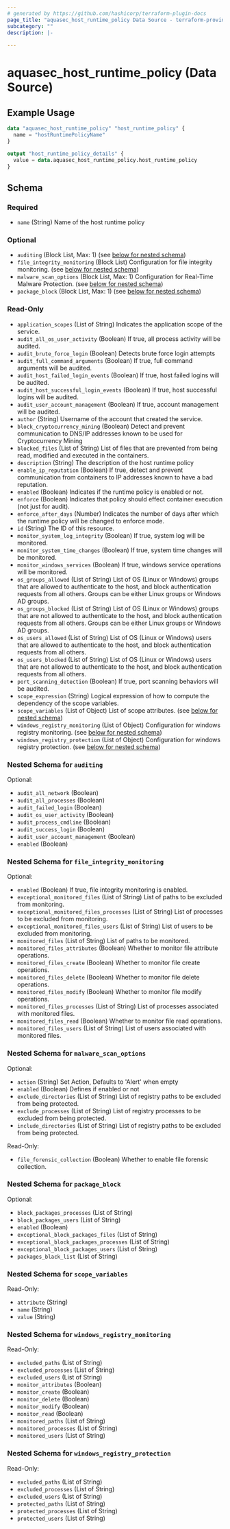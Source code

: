 ```yaml
---
# generated by https://github.com/hashicorp/terraform-plugin-docs
page_title: "aquasec_host_runtime_policy Data Source - terraform-provider-aquasec"
subcategory: ""
description: |-
  
---
```


# aquasec_host_runtime_policy (Data Source)



## Example Usage

```terraform
data "aquasec_host_runtime_policy" "host_runtime_policy" {
  name = "hostRuntimePolicyName"
}

output "host_runtime_policy_details" {
  value = data.aquasec_host_runtime_policy.host_runtime_policy
}
```

<!-- schema generated by tfplugindocs -->
## Schema

### Required

- `name` (String) Name of the host runtime policy

### Optional

- `auditing` (Block List, Max: 1) (see [below for nested schema](#nestedblock--auditing))
- `file_integrity_monitoring` (Block List) Configuration for file integrity monitoring. (see [below for nested schema](#nestedblock--file_integrity_monitoring))
- `malware_scan_options` (Block List, Max: 1) Configuration for Real-Time Malware Protection. (see [below for nested schema](#nestedblock--malware_scan_options))
- `package_block` (Block List, Max: 1) (see [below for nested schema](#nestedblock--package_block))

### Read-Only

- `application_scopes` (List of String) Indicates the application scope of the service.
- `audit_all_os_user_activity` (Boolean) If true, all process activity will be audited.
- `audit_brute_force_login` (Boolean) Detects brute force login attempts
- `audit_full_command_arguments` (Boolean) If true, full command arguments will be audited.
- `audit_host_failed_login_events` (Boolean) If true, host failed logins will be audited.
- `audit_host_successful_login_events` (Boolean) If true, host successful logins will be audited.
- `audit_user_account_management` (Boolean) If true, account management will be audited.
- `author` (String) Username of the account that created the service.
- `block_cryptocurrency_mining` (Boolean) Detect and prevent communication to DNS/IP addresses known to be used for Cryptocurrency Mining
- `blocked_files` (List of String) List of files that are prevented from being read, modified and executed in the containers.
- `description` (String) The description of the host runtime policy
- `enable_ip_reputation` (Boolean) If true, detect and prevent communication from containers to IP addresses known to have a bad reputation.
- `enabled` (Boolean) Indicates if the runtime policy is enabled or not.
- `enforce` (Boolean) Indicates that policy should effect container execution (not just for audit).
- `enforce_after_days` (Number) Indicates the number of days after which the runtime policy will be changed to enforce mode.
- `id` (String) The ID of this resource.
- `monitor_system_log_integrity` (Boolean) If true, system log will be monitored.
- `monitor_system_time_changes` (Boolean) If true, system time changes will be monitored.
- `monitor_windows_services` (Boolean) If true, windows service operations will be monitored.
- `os_groups_allowed` (List of String) List of OS (Linux or Windows) groups that are allowed to authenticate to the host, and block authentication requests from all others. Groups can be either Linux groups or Windows AD groups.
- `os_groups_blocked` (List of String) List of OS (Linux or Windows) groups that are not allowed to authenticate to the host, and block authentication requests from all others. Groups can be either Linux groups or Windows AD groups.
- `os_users_allowed` (List of String) List of OS (Linux or Windows) users that are allowed to authenticate to the host, and block authentication requests from all others.
- `os_users_blocked` (List of String) List of OS (Linux or Windows) users that are not allowed to authenticate to the host, and block authentication requests from all others.
- `port_scanning_detection` (Boolean) If true, port scanning behaviors will be audited.
- `scope_expression` (String) Logical expression of how to compute the dependency of the scope variables.
- `scope_variables` (List of Object) List of scope attributes. (see [below for nested schema](#nestedatt--scope_variables))
- `windows_registry_monitoring` (List of Object) Configuration for windows registry monitoring. (see [below for nested schema](#nestedatt--windows_registry_monitoring))
- `windows_registry_protection` (List of Object) Configuration for windows registry protection. (see [below for nested schema](#nestedatt--windows_registry_protection))

<a id="nestedblock--auditing"></a>
### Nested Schema for `auditing`

Optional:

- `audit_all_network` (Boolean)
- `audit_all_processes` (Boolean)
- `audit_failed_login` (Boolean)
- `audit_os_user_activity` (Boolean)
- `audit_process_cmdline` (Boolean)
- `audit_success_login` (Boolean)
- `audit_user_account_management` (Boolean)
- `enabled` (Boolean)


<a id="nestedblock--file_integrity_monitoring"></a>
### Nested Schema for `file_integrity_monitoring`

Optional:

- `enabled` (Boolean) If true, file integrity monitoring is enabled.
- `exceptional_monitored_files` (List of String) List of paths to be excluded from monitoring.
- `exceptional_monitored_files_processes` (List of String) List of processes to be excluded from monitoring.
- `exceptional_monitored_files_users` (List of String) List of users to be excluded from monitoring.
- `monitored_files` (List of String) List of paths to be monitored.
- `monitored_files_attributes` (Boolean) Whether to monitor file attribute operations.
- `monitored_files_create` (Boolean) Whether to monitor file create operations.
- `monitored_files_delete` (Boolean) Whether to monitor file delete operations.
- `monitored_files_modify` (Boolean) Whether to monitor file modify operations.
- `monitored_files_processes` (List of String) List of processes associated with monitored files.
- `monitored_files_read` (Boolean) Whether to monitor file read operations.
- `monitored_files_users` (List of String) List of users associated with monitored files.


<a id="nestedblock--malware_scan_options"></a>
### Nested Schema for `malware_scan_options`

Optional:

- `action` (String) Set Action, Defaults to 'Alert' when empty
- `enabled` (Boolean) Defines if enabled or not
- `exclude_directories` (List of String) List of registry paths to be excluded from being protected.
- `exclude_processes` (List of String) List of registry processes to be excluded from being protected.
- `include_directories` (List of String) List of registry paths to be excluded from being protected.

Read-Only:

- `file_forensic_collection` (Boolean) Whether to enable file forensic collection.


<a id="nestedblock--package_block"></a>
### Nested Schema for `package_block`

Optional:

- `block_packages_processes` (List of String)
- `block_packages_users` (List of String)
- `enabled` (Boolean)
- `exceptional_block_packages_files` (List of String)
- `exceptional_block_packages_processes` (List of String)
- `exceptional_block_packages_users` (List of String)
- `packages_black_list` (List of String)


<a id="nestedatt--scope_variables"></a>
### Nested Schema for `scope_variables`

Read-Only:

- `attribute` (String)
- `name` (String)
- `value` (String)


<a id="nestedatt--windows_registry_monitoring"></a>
### Nested Schema for `windows_registry_monitoring`

Read-Only:

- `excluded_paths` (List of String)
- `excluded_processes` (List of String)
- `excluded_users` (List of String)
- `monitor_attributes` (Boolean)
- `monitor_create` (Boolean)
- `monitor_delete` (Boolean)
- `monitor_modify` (Boolean)
- `monitor_read` (Boolean)
- `monitored_paths` (List of String)
- `monitored_processes` (List of String)
- `monitored_users` (List of String)


<a id="nestedatt--windows_registry_protection"></a>
### Nested Schema for `windows_registry_protection`

Read-Only:

- `excluded_paths` (List of String)
- `excluded_processes` (List of String)
- `excluded_users` (List of String)
- `protected_paths` (List of String)
- `protected_processes` (List of String)
- `protected_users` (List of String)


